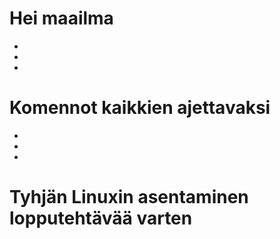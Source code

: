# Hei maailma

-
-
-

# Komennot kaikkien ajettavaksi

-
-
-

# Tyhjän Linuxin asentaminen lopputehtävää varten
